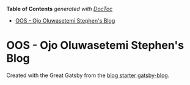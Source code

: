 <!-- START doctoc generated TOC please keep comment here to allow auto update -->
<!-- DON'T EDIT THIS SECTION, INSTEAD RE-RUN doctoc TO UPDATE -->
**Table of Contents**  *generated with [DocToc](https://github.com/thlorenz/doctoc)*

- [OOS - Ojo Oluwasetemi Stephen's Blog](#oos---ojo-oluwasetemi-stephens-blog)

<!-- END doctoc generated TOC please keep comment here to allow auto update -->

# OOS - Ojo Oluwasetemi Stephen's Blog

Created with the Great Gatsby from the [blog starter gatsby-blog](https://github.com/gatsbyjs/gatsby-starter-blog).
